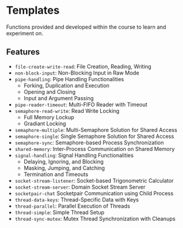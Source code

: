 # Templates

Functions provided and developed within the course to learn and experiment on.

## Features

- `file-create-write-read`: File Creation, Reading, Writing
- `non-block-input`: Non-Blocking Input in Raw Mode
- `pipe-handling`: Pipe Handling Functionalities
  - Forking, Duplication and Execution
  - Opening and Closing
  - Input and Argument Passing
- `pipe-reader-timeout`: Multi-FIFO Reader with Timeout
- `semaphore-read-write`: Read Write Locking
  - Full Memory Lockup
  - Gradiant Locking
- `semaphore-multiple`: Multi-Semaphore Solution for Shared Access
- `semaphore-single`: Single Semaphore Solution for Shared Access
- `semaphore-sync`: Semaphore-based Process Synchronization
- `shared-memory`: Inter-Process Communication on Shared Memory
- `signal-handling`: Signal Handling Functionalities
  - Delaying, Ignoring, and Blocking
  - Masking, Jumping, and Catching
  - Termination and Timeouts
- `socket-stream-listener`: Socket-based Trigonometric Calculator
- `socket-stream-server`: Domain Socket Stream Server
- `socketpair-chat` Socketpair Communication using Child Process
- `thread-data-keys`: Thread-Specific Data with Keys
- `thread-parallel`: Parallel Execution of Threads
- `thread-simple`: Simple Thread Setup
- `thread-sync-mutex`: Mutex Thread Synchronization with Cleanups
